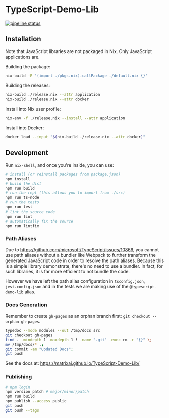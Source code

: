 # TypeScript-Demo-Lib

[![pipeline status](https://gitlab.com/MatrixAI/open-source/TypeScript-Demo-Lib/badges/master/pipeline.svg)](https://gitlab.com/MatrixAI/open-source/TypeScript-Demo-Lib/commits/master)

## Installation

Note that JavaScript libraries are not packaged in Nix. Only JavaScript applications are.

Building the package:

```sh
nix-build -E '(import ./pkgs.nix).callPackage ./default.nix {}'
```

Building the releases:

```sh
nix-build ./release.nix --attr application
nix-build ./release.nix --attr docker
```

Install into Nix user profile:

```sh
nix-env -f ./release.nix --install --attr application
```

Install into Docker:

```sh
docker load --input "$(nix-build ./release.nix --attr docker)"
```

## Development

Run `nix-shell`, and once you're inside, you can use:

```sh
# install (or reinstall packages from package.json)
npm install
# build the dist
npm run build
# run the repl (this allows you to import from ./src)
npm run ts-node
# run the tests
npm run test
# lint the source code
npm run lint
# automatically fix the source
npm run lintfix
```

### Path Aliases

Due to https://github.com/microsoft/TypeScript/issues/10866, you cannot use path aliases without a bundler like Webpack to further transform the generated JavaScript code in order to resolve the path aliases. Because this is a simple library demonstrate, there's no need to use a bundler. In fact, for such libraries, it is far more efficient to not bundle the code.

However we have left the path alias configuration in `tsconfig.json`, `jest.config.json` and in the tests we are making use of the `@typescript-demo-lib` alias.

### Docs Generation

Remember to create `gh-pages` as an orphan branch first: `git checkout --orphan gh-pages`.

```sh
typedoc --mode modules --out /tmp/docs src
git checkout gh-pages
find . -mindepth 1 -maxdepth 1 ! -name ".git" -exec rm -r "{}" \;
mv /tmp/docs/* .;
git commit -am "Updated Docs";
git push
```

See the docs at: https://matrixai.github.io/TypeScript-Demo-Lib/

### Publishing

```sh
# npm login
npm version patch # major/minor/patch
npm run build
npm publish --access public
git push
git push --tags
```
